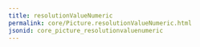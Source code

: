 ```yaml
---
title: resolutionValueNumeric
permalink: core/Picture.resolutionValueNumeric.html
jsonid: core_picture_resolutionvaluenumeric
---
```

